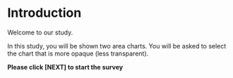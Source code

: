 # Introduction

Welcome to our study. 

In this study, you will be shown two area charts. You will be asked to select the chart that is more opaque (less transparent).

**Please click [NEXT] to start the survey**


